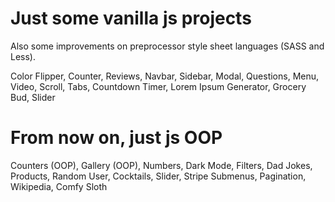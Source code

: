 # Just some vanilla js projects

Also some improvements on preprocessor style sheet languages (SASS and Less).

Color Flipper, Counter, Reviews, Navbar, Sidebar, Modal, Questions, Menu, Video, Scroll, Tabs, Countdown Timer, Lorem Ipsum Generator, Grocery Bud, Slider

# From now on, just js OOP
Counters (OOP), Gallery (OOP), Numbers, Dark Mode, Filters, Dad Jokes, Products, Random User, Cocktails, Slider, Stripe Submenus, Pagination, Wikipedia, Comfy Sloth
